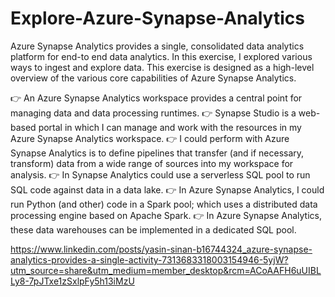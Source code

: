 # Explore-Azure-Synapse-Analytics
Azure Synapse Analytics provides a single, consolidated data analytics platform for end-to end data analytics. In this exercise, I explored various ways to ingest and explore data. This exercise is designed as a high-level overview of the various core capabilities of Azure Synapse Analytics.

👉 An Azure Synapse Analytics workspace provides a central point for managing data and data processing runtimes. 
👉 Synapse Studio is a web-based portal in which I can manage and work with the resources in my Azure Synapse Analytics workspace.
👉 I could perform with Azure Synapse Analytics is to define pipelines that transfer (and if necessary, transform) data from a wide range of sources into my workspace for analysis.
👉 In Synapse Analytics could use a serverless SQL pool to run SQL code against data in a data lake.
👉 In Azure Synapse Analytics, I could run Python (and other) code in a Spark pool; which uses a distributed data processing engine based on Apache Spark.
👉 In Azure Synapse Analytics, these data warehouses can be implemented in a dedicated SQL pool.

https://www.linkedin.com/posts/yasin-sinan-b16744324_azure-synapse-analytics-provides-a-single-activity-7313683318003154946-5yjW?utm_source=share&utm_medium=member_desktop&rcm=ACoAAFH6uUIBLLy8-7pJTxe1zSxlpFy5h13iMzU
